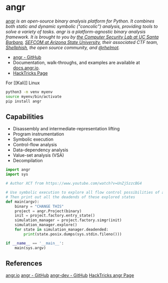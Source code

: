 # angr

[angr](https://angr.io/) *is an open-source binary analysis platform for Python. It combines both static and dynamic symbolic ("concolic") analysis, providing tools to solve a variety of tasks.* *angr is a platform-agnostic binary analysis framework. It is brought to you by [the Computer Security Lab at UC Santa Barbara](https://seclab.cs.ucsb.edu), [SEFCOM at Arizona State University](https://sefcom.asu.edu), their associated CTF team, [Shellphish](https://shellphish.net), the open source community, and [@rhelmot](https://github.com/rhelmot).*

- [angr - GitHub](https://github.com/angr/angr)
- Documentation, walk-throughs, and examples are available at [docs.angr.io](https://docs.angr.io).
- [HackTricks Page](https://book.hacktricks.xyz/reversing-and-exploiting/reversing-tools-basic-methods/angr)

For [[Kali]] Linux 
```bash
python3 -m venv myenv
source myenv/bin/activate
pip install angr
```
## Capabilities

- Disassembly and intermediate-representation lifting
- Program instrumentation
- Symbolic execution
- Control-flow analysis
- Data-dependency analysis
- Value-set analysis (VSA)
- Decompilation



```python
import angr
import sys

# Author XCT from https://www.youtube.com/watch?v=UnZj5zzcBG4

# Use symbolic execution to explore all flow control possibilities of a program
# Then print out all the deadends of these explored states
def main(argv):
    binary = "CHANGE THIS"
    project = angr.Project(binary)
    init = project.factory.entry_state()
    simulation_manager = project.factory.simgr(init)
    simulation_manager.explore()
    for state in simulation_manager.deadended:
        print(state.posix.dumps(sys.stdin.fileno()))

if __name__ == '__main__':
    main(sys.argv)

```

## References

[angr.io](https://angr.io/) 
[angr - GitHub](https://github.com/angr/angr)
[angr-dev - GitHub](https://github.com/angr/angr-dev)
[HackTricks angr Page](https://book.hacktricks.xyz/reversing-and-exploiting/reversing-tools-basic-methods/angr)